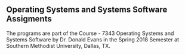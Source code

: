 ## Operating Systems and Systems Software Assigments

The programs are part of the Course - 7343 Operating Systems and Systems Software by Dr. Donald Evans in the Spring 
2018 Semester at Southern Methodist University, Dallas, TX.


